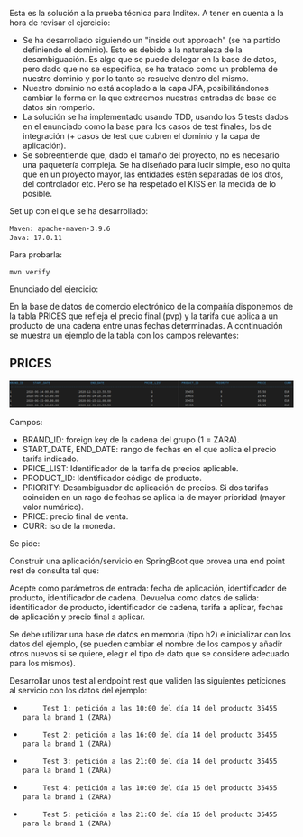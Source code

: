 Esta es la solución a la prueba técnica para Inditex. A tener en cuenta a la hora de revisar el ejercicio:
- Se ha desarrollado siguiendo un "inside out approach" (se ha partido definiendo el dominio). Esto es debido a la naturaleza de la desambiguación. Es algo que se puede delegar en la base de datos, pero dado que no se especifica, se ha tratado como un problema de nuestro dominio y por lo tanto se resuelve dentro del mismo.
- Nuestro dominio no está acoplado a la capa JPA, posibilitándonos cambiar la forma en la que extraemos nuestras entradas de base de datos sin romperlo.
- La solución se ha implementado usando TDD, usando los 5 tests dados en el enunciado como la base para los casos de test finales, los de integración (+ casos de test que cubren el dominio y la capa de aplicación).
- Se sobreentiende que, dado el tamaño del proyecto, no es necesario una paquetería compleja. Se ha diseñado para lucir simple, eso no quita que en un proyecto mayor, las entidades estén separadas de los dtos, del controlador etc. Pero se ha respetado el KISS en la medida de lo posible.

Set up con el que se ha desarrollado:

    Maven: apache-maven-3.9.6
    Java: 17.0.11

Para probarla:

    mvn verify


Enunciado del ejercicio:

En la base de datos de comercio electrónico de la compañía disponemos de la tabla PRICES que refleja el precio final (pvp) y la tarifa que aplica a un producto de una cadena entre unas fechas determinadas. A continuación se muestra un ejemplo de la tabla con los campos relevantes:

PRICES
-------
![img.png](img.png)

Campos:

- BRAND_ID: foreign key de la cadena del grupo (1 = ZARA).
- START_DATE, END_DATE: rango de fechas en el que aplica el precio tarifa indicado.
- PRICE_LIST: Identificador de la tarifa de precios aplicable.
- PRODUCT_ID: Identificador código de producto.
- PRIORITY: Desambiguador de aplicación de precios. Si dos tarifas coinciden en un rago de fechas se aplica la de mayor prioridad (mayor valor numérico).
- PRICE: precio final de venta.
- CURR: iso de la moneda.

Se pide:

Construir una aplicación/servicio en SpringBoot que provea una end point rest de consulta  tal que:

Acepte como parámetros de entrada: fecha de aplicación, identificador de producto, identificador de cadena.
Devuelva como datos de salida: identificador de producto, identificador de cadena, tarifa a aplicar, fechas de aplicación y precio final a aplicar.

Se debe utilizar una base de datos en memoria (tipo h2) e inicializar con los datos del ejemplo, (se pueden cambiar el nombre de los campos y añadir otros nuevos si se quiere, elegir el tipo de dato que se considere adecuado para los mismos).

Desarrollar unos test al endpoint rest que  validen las siguientes peticiones al servicio con los datos del ejemplo:

-          Test 1: petición a las 10:00 del día 14 del producto 35455   para la brand 1 (ZARA)
-          Test 2: petición a las 16:00 del día 14 del producto 35455   para la brand 1 (ZARA)
-          Test 3: petición a las 21:00 del día 14 del producto 35455   para la brand 1 (ZARA)
-          Test 4: petición a las 10:00 del día 15 del producto 35455   para la brand 1 (ZARA)
-          Test 5: petición a las 21:00 del día 16 del producto 35455   para la brand 1 (ZARA)